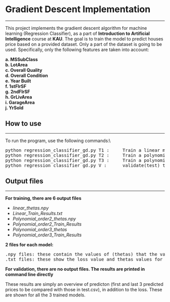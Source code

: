 # Gradient Descent Implementation
__________________________________________

This project implements the gradient descent algorithm for machine learning (Regression Classifier), as a part of 
**Introduction to Artificial Intelligence** course at **KAU**. The goal is to train the model to predict
houses price based on a provided dataset. Only a part of the dataset is going to be used. Specifically, 
only the following features are taken into account:  

**a. MSSubClass  
b. LotArea  
c. Overall Quality  
d. Overall Condition  
e. Year Built  
f. 1stFlrSF  
g. 2ndFlrSF  
h. GrLivArea  
i. GarageArea  
j. YrSold**

## How to use
__________________________________________
To run the program, use the following commands:\
<pre>
python regression_classifier_gd.py T1 :     Train a linear model
python regression_classifier_gd.py T2 :     Train a polynomial model of order 2
python regression_classifier_gd.py T3 :     Train a polynomial model of order 3
python regression_classifier_gd.py V :      validate(test) the trained models
</pre>

## Output files
__________________________________________
**For training, there are 6 output files**
* *linear_thetas.npy*
* *Linear_Train_Results.txt*
* *Polynomial_order2_thetas.npy*
* *Polynomial_order2_Train_Results*
* *Polynomial_order3_thetas*
* *Polynomial_order3_Train_Results*

**2 files for each model:**
<pre>
.npy files: these contain the values of (thetas) that the validation program reads.
.txt files: these show the loss value and thetas values for the last run.
</pre>

**For validation, there are no output files. The results are printed in command line directly**

These results are simply an overview of predicton (first and last 3 predicted prices to be compared with those in test.csv),
in addition to the loss. These are shown for all the 3 trained models.


